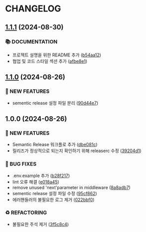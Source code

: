 # CHANGELOG

## [1.1.1](https://github.com/startup-life/express-backend/compare/v1.1.0...v1.1.1) (2024-08-30)

### 📚 DOCUMENTATION

* 프로젝트 설명을 위한 README 추가 ([b54aa12](https://github.com/startup-life/express-backend/commit/b54aa1257d3e6b691d8770d8053094f85617aec5))
* 협업 및 코드 스타일 섹션 추가 ([afbe8e1](https://github.com/startup-life/express-backend/commit/afbe8e1cacc68b05a5dd408af7f1916ad7e3f174))

## [1.1.0](https://github.com/startup-life/express-backend/compare/v1.0.0...v1.1.0) (2024-08-26)

### 🚀 NEW FEATURES

* sementic release 설정 파일 분리 ([90d44e7](https://github.com/startup-life/express-backend/commit/90d44e7c5835acb824026d08854e09c042779b5b))

## 1.0.0 (2024-08-26)

### 🚀 NEW FEATURES

* Semantic Release 워크플로 추가 ([dbe081c](https://github.com/startup-life/express-backend/commit/dbe081c5201fd8a9ce04b116f84d43b78310cab6))
* 릴리즈가 정상적으로 되는지 확인하기 위해 releaserc 수정 ([39204d1](https://github.com/startup-life/express-backend/commit/39204d1c759b6b9acabec4b70c1c6888530d1ba8))

### 🐛 BUG FIXES

* .env.example 추가 ([b28f217](https://github.com/startup-life/express-backend/commit/b28f217c33447fab4b63d6575825797b347d4612))
* lint 오류 해결 ([e018a45](https://github.com/startup-life/express-backend/commit/e018a457ae215f51b2aa214c689ee230cbb49ba7))
* remove unused 'next'parameter in middleware ([8a8adb7](https://github.com/startup-life/express-backend/commit/8a8adb7b415da6c95619ec19d65e4e621eeaa256))
* sementic release 설정 파일 수정 ([95cf862](https://github.com/startup-life/express-backend/commit/95cf862e79e7ea374b0880d1d6a1ee49fc787d1e))
* 에러핸들러의 불필요한 로그 제거 ([022bbf0](https://github.com/startup-life/express-backend/commit/022bbf0b10ee10dc17f29c7e2729a13b97e2eeab))

### ♻️ REFACTORING

* 불필요한 주석 제거 ([3f5c8c4](https://github.com/startup-life/express-backend/commit/3f5c8c44c75f9daf530c1a93760011b7588b1307))
